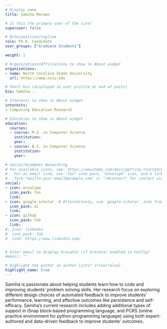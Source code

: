 ```yaml
---
# Display name
title: Samiha Marwan

# Is this the primary user of the site?
superuser: false

# Role/position/tagline
role: Ph.D. Candidate
user_groups: ["Graduate Students"]

weight: 1

# Organizations/Affiliations to show in About widget
organizations:
- name: North Carolina State University
  url: https://www.ncsu.edu

# Short bio (displayed in user profile at end of posts)
bio: Samiha...

# Interests to show in About widget
interests:
- Computing Education Research

# Education to show in About widget
education:
  courses:
  - course: M.S. in Computer Science
    institution: 
    year: 
  - course: B.S. in Computer Science
    institution: 
    year: 

# Social/Academic Networking
# For available icons, see: https://wowchemy.com/docs/getting-started/page-builder/#icons
#   For an email link, use "fas" icon pack, "envelope" icon, and a link in the
#   form "mailto:your-email@example.com" or "/#contact" for contact widget.
social:
- icon: envelope
  icon_pack: fas
  link: 
- icon: google-scholar  # Alternatively, use `google-scholar` icon from `ai` icon pack
  icon_pack: ai
  link: 
- icon: github
  icon_pack: fab
  link: 
#- icon: linkedin
#  icon_pack: fab
#  link: https://www.linkedin.com/


# Enter email to display Gravatar (if Gravatar enabled in Config)
#email: ""

# Highlight the author in author lists? (true/false)
highlight_name: true
---
```


Samiha is passionate about helping students learn how to code and improving students’ problem solving skills. Her research focus on exploring different design choices of automated feedback to improve students’ performance, learning, and affective outcomes like persistence and self-efficacy. Samiha’s current research includes adding additional types of support in iSnap block-based programming language, and PCRS (online practice environment for python programming language) using both expert-authored and data-driven feedback to improve students’ outcomes.